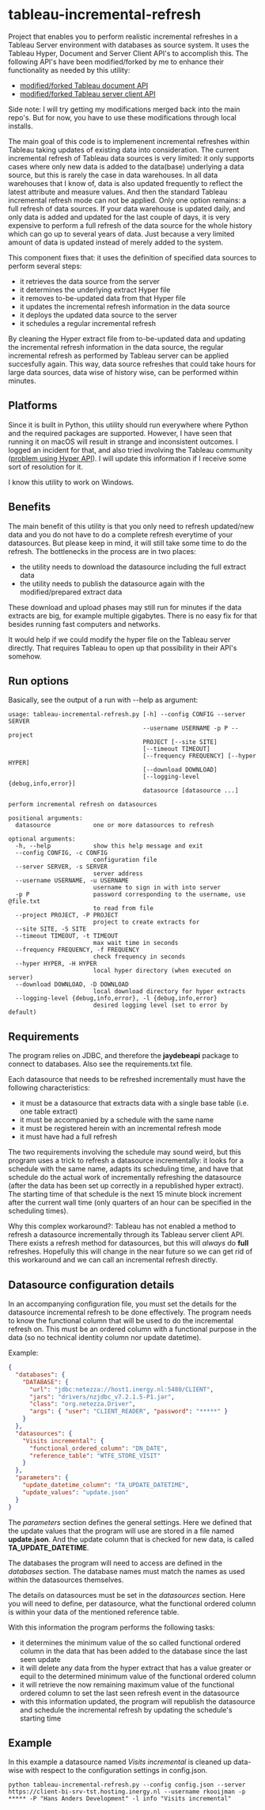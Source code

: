 # tableau-incremental-refresh
Project that enables you to perform realistic incremental refreshes in a Tableau Server environment with databases as source system. It uses the Tableau Hyper, Document and Server Client API's to accomplish this. 
The following API's have been modified/forked by me to enhance their functionality as needed by this utility:
* [modified/forked Tableau document API](https://github.com/Bartman0/document-api-python)
* [modified/forked Tableau server client API](https://github.com/Bartman0/server-client-python)

Side note: I will try getting my modifications merged back into the main repo's. But for now, you have to use these modifications
through local installs.

The main goal of this code is to implemenent incremental refreshes within Tableau taking updates of existing data into consideration. The current incremental refresh of Tableau data sources is very limited: it only supports cases where only new data is added to the data(base) underlying a data source, but this is rarely the case in data warehouses. In all data warehouses that I know of, data is also updated frequently to reflect the latest attribute and measure values. And then the standard Tableau incremental refresh mode can not be applied. Only one option remains: a full refresh of data sources.
If your data warehouse is updated daily, and only data is added and updated for the last couple of days, it is very expensive to perform a full refresh of the data source for the whole history which can go up to several years of data. Just because a very limited amount of data is updated instead of merely added to the system.

This component fixes that: it uses the definition of specified data sources to perform several steps:
* it retrieves the data source from the server
* it determines the underlying extract Hyper file
* it removes to-be-updated data from that Hyper file
* it updates the incremental refresh information in the data source
* it deploys the updated data source to the server
* it schedules a regular incremental refresh

By cleaning the Hyper extract file from to-be-updated data and updating the incremental refresh information in the data source, the regular incremental refresh as performed by Tableau server can be applied succesfully again.
This way, data source refreshes that could take hours for large data sources, data wise of history wise, can be performed within minutes.

## Platforms

Since it is built in Python, this utility should run everywhere where Python and the required packages are supported.
However, I have seen that running it on macOS will result in strange and inconsistent outcomes. I logged an incident for that, and also 
tried involving the Tableau community ([problem using Hyper API](https://community.tableau.com/s/question/0D54T00000VB92SSAT/does-anybody-understand-this-hyper-database-behavior)). 
I will update this information if I receive some sort of resolution for it.

I know this utility to work on Windows.


## Benefits

The main benefit of this utility is that you only need to refresh updated/new data and you do not have to do
a complete refresh everytime of your datasources.
But please keep in mind, it will still take some time to do the refresh. The bottlenecks in the process are in two places:
- the utility needs to download the datasource including the full extract data
- the utility needs to publish the datasource again with the modified/prepared extract data

These download and upload phases may still run for minutes if the data extracts are big, for example multiple gigabytes.
There is no easy fix for that besides running fast computers and networks.

It would help if we could modify the hyper file on the Tableau server directly. That requires Tableau to open up that
possibility in their API's somehow.


## Run options

Basically, see the output of a run with --help as argument:

```text
usage: tableau-incremental-refresh.py [-h] --config CONFIG --server SERVER
                                      --username USERNAME -p P --project
                                      PROJECT [--site SITE]
                                      [--timeout TIMEOUT]
                                      [--frequency FREQUENCY] [--hyper HYPER]
                                      [--download DOWNLOAD]
                                      [--logging-level {debug,info,error}]
                                      datasource [datasource ...]

perform incremental refresh on datasources

positional arguments:
  datasource            one or more datasources to refresh

optional arguments:
  -h, --help            show this help message and exit
  --config CONFIG, -c CONFIG
                        configuration file
  --server SERVER, -s SERVER
                        server address
  --username USERNAME, -u USERNAME
                        username to sign in with into server
  -p P                  password corresponding to the username, use @file.txt
                        to read from file
  --project PROJECT, -P PROJECT
                        project to create extracts for
  --site SITE, -S SITE
  --timeout TIMEOUT, -t TIMEOUT
                        max wait time in seconds
  --frequency FREQUENCY, -f FREQUENCY
                        check frequency in seconds
  --hyper HYPER, -H HYPER
                        local hyper directory (when executed on server)
  --download DOWNLOAD, -D DOWNLOAD
                        local download directory for hyper extracts
  --logging-level {debug,info,error}, -l {debug,info,error}
                        desired logging level (set to error by default)
```

## Requirements

The program relies on JDBC, and therefore the **jaydebeapi** package to connect to databases. Also see the requirements.txt file.

Each datasource that needs to be refreshed incrementally must have the following characteristics:
* it must be a datasource that extracts data with a single base table (i.e. one table extract)
* it must be accompanied by a schedule with the same name
* it must be registered herein with an incremental refresh mode 
* it must have had a full refresh

The two requirements involving the schedule may sound weird, but this program uses a trick to refresh a datasource incrementally: it looks
for a schedule with the same name, adapts its scheduling time, and have that schedule do the actual work of
incrementally refreshing the datasource (after the data has been set up correctly in a republished hyper extract). The starting time 
of that schedule is the next 15 minute block increment after the current wall time (only quarters of an hour can be specified in the scheduling times).

Why this complex workaround?: Tableau has not enabled a method to refresh a datasource incrementally through its 
Tableau server client API. There exists a refresh method for datasources, but this will _always_ do **full** refreshes.
Hopefully this will change in the near future so we can get rid of this workaround and we can call an incremental refresh directly.

## Datasource configuration details

In an accompanying configuration file, you must set the details for the datasource incremental refresh to be done effectively. The program needs
to know the functional column that will be used to do the incremental refresh on. This must be an ordered column with a functional purpose in the data (so no
technical identity column nor update datetime).

Example:
```json
{
  "databases": {
    "DATABASE": {
      "url": "jdbc:netezza://host1.inergy.nl:5480/CLIENT",
      "jars": "drivers/nzjdbc_v7.2.1.5-P1.jar",
      "class": "org.netezza.Driver",
      "args": { "user": "CLIENT_READER", "password": "*****" }
    }
  },
  "datasources": {
    "Visits incremental": {
      "functional_ordered_column": "DN_DATE",
      "reference_table": "WTFE_STORE_VISIT"
    }
  },
  "parameters": {
    "update_datetime_column": "TA_UPDATE_DATETIME",
    "update_values": "update.json"
  }
}
```

The _parameters_ section defines the general settings. Here we defined that the update values that the program will use 
are stored in a file named **update.json**. And the update column that is checked for new data, is called **TA_UPDATE_DATETIME**.

The databases the program will need to access are defined in the _databases_ section. The database names must match the names
as used within the datasources themselves.

The details on datasources must be set in the _datasources_ section. Here you will need to define, per datasource, what the
functional ordered column is within your data of the mentioned reference table. 

With this information the program performs the following tasks:
- it determines the minimum value of the so called functional ordered column in the data that has been added to the database since the last seen update
- it will delete any data from the hyper extract that has a value greater or equil to the determined minimum value of the functional ordered column
- it will retrieve the now remaining maximum value of the functional ordered column to set the last seen refresh event in the datasource
- with this information updated, the program will republish the datasource and schedule the incremental refresh by updating the schedule's starting time

## Example

In this example a datasource named _Visits incremental_ is cleaned up data-wise with respect to the configuration settings in config.json.

```shell
python tableau-incremental-refresh.py --config config.json --server https://client-bi-srv-tst.hosting.inergy.nl --username rkooijman -p ***** -P "Hans Anders Development" -l info "Visits incremental"
```
